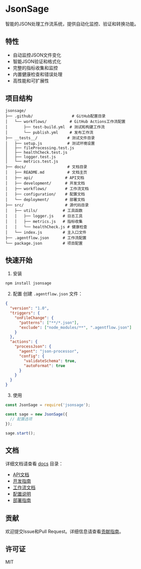 # JsonSage

智能的JSON处理工作流系统，提供自动化监控、验证和转换功能。

## 特性

- 自动监控JSON文件变化
- 智能JSON验证和格式化
- 完整的指标收集和监控
- 内置健康检查和错误处理
- 高性能和可扩展性

## 项目结构

```
jsonsage/
├── .github/                 # GitHub配置目录
│   └── workflows/          # GitHub Actions工作流配置
│       ├── test-build.yml  # 测试和构建工作流
│       └── publish.yml     # 发布工作流
├── __tests__/             # 测试文件目录
│   ├── setup.js           # 测试环境设置
│   ├── fileProcessing.test.js
│   ├── healthCheck.test.js
│   ├── logger.test.js
│   └── metrics.test.js
├── docs/                  # 文档目录
│   ├── README.md          # 文档主页
│   ├── api/              # API文档
│   ├── development/      # 开发文档
│   ├── workflows/        # 工作流文档
│   ├── configuration/    # 配置文档
│   └── deployment/       # 部署文档
├── src/                  # 源代码目录
│   ├── utils/           # 工具函数
│   │   ├── logger.js    # 日志工具
│   │   ├── metrics.js   # 指标收集
│   │   └── healthCheck.js # 健康检查
│   └── index.js         # 主入口文件
├── .agentflow.json      # 工作流配置
└── package.json         # 项目配置
```

## 快速开始

1. 安装
```bash
npm install jsonsage
```

2. 配置
创建 `.agentflow.json` 文件：

```json
{
  "version": "1.0",
  "triggers": {
    "onFileChange": {
      "patterns": ["**/*.json"],
      "exclude": ["node_modules/**", ".agentflow.json"]
    }
  },
  "actions": {
    "processJson": {
      "agent": "json-processor",
      "config": {
        "validateSchema": true,
        "autoFormat": true
      }
    }
  }
}
```

3. 使用
```javascript
const JsonSage = require('jsonsage');

const sage = new JsonSage({
  // 配置选项
});

sage.start();
```

## 文档

详细文档请查看 [docs](./docs/README.md) 目录：

- [API文档](./docs/api/README.md)
- [开发指南](./docs/development/README.md)
- [工作流文档](./docs/workflows/README.md)
- [配置说明](./docs/configuration/README.md)
- [部署指南](./docs/deployment/README.md)

## 贡献

欢迎提交Issue和Pull Request。详细信息请查看[贡献指南](./docs/development/README.md)。

## 许可证

MIT
